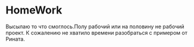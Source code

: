 # HomeWork
Высылаю то что смоглось.Полу рабочий или на половину не рабочий проект.
К сожалению не хватило времени разобраться с примером от Рината.
